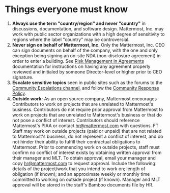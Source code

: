 # Things everyone must know

1. **Always use the term "country/region" and never "country"** in discussions, documentation, and software design. Mattermost, Inc. may work with public sector organizations with a high degree of sensitivity to regions where the label "country" may be controversial.
2. **Never sign on behalf of Mattermost, Inc.** Only the Mattermost, Inc. CEO can sign documents on behalf of the company, with the one and only exception being signing an on-site NDA \(non-disclosure agreement\) in order to enter a building. See [Risk Management in Agreements](../../operations/finance/risk-management/) documentation for instructions on having any agreement properly reviewed and initialed by someone Director-level or higher prior to CEO signature. 
3. **Escalate sensitive topics** seen in public sites such as the forums to the [Community Escalations channel](https://community.mattermost.com/private-core/channels/community-escalations), and follow the [Community Response Policy](../../operations/operations/company-policies/community-response-policy).
4. **Outside work:** As an open source company, Mattermost encourages Contributors to work on projects that are unrelated to Mattermost's business. Contributors do not require prior approval from Mattermost to work on projects that are unrelated to Mattermost's business or that do not pose a conflict of interest. Contributors should reference Mattermost's PIAA or contact hr@mattermost.com with questions.
FT Staff may work on outside projects (paid or unpaid) that are not related to Mattermost's business, do not represent a conflict of interest, and do not hinder their ability to fulfill their contractual obligations to Mattermost. Prior to commencing work on outside projects, staff must confirm no conflict of interest exists by obtaining written approval from their manager and MLT. 
To obtain approval, email your manager and copy hr@mattermost.com to request approval. Include the following: details of the project/work that you intend to work on; length of obligation (if known); and an approximate weekly or monthly time committed to working on outside project (if known).
Manager and MLT approval will be stored in the staff's Bamboo documents file by HR. 
